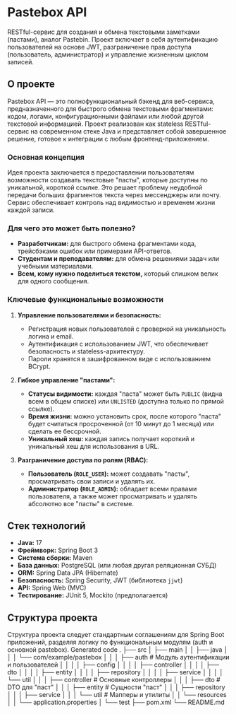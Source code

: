 # Pastebox API

RESTful-сервис для создания и обмена текстовыми заметками (пастами), аналог Pastebin. Проект включает в себя аутентификацию пользователей на основе JWT, разграничение прав доступа (пользователь, администратор) и управление жизненным циклом записей.

## О проекте

Pastebox API — это полнофункциональный бэкенд для веб-сервиса, предназначенного для быстрого обмена текстовыми фрагментами: кодом, логами, конфигурационными файлами или любой другой текстовой информацией. Проект реализован как stateless RESTful-сервис на современном стеке Java и представляет собой завершенное решение, готовое к интеграции с любым фронтенд-приложением.

### Основная концепция

Идея проекта заключается в предоставлении пользователям возможности создавать текстовые "пасты", которые доступны по уникальной, короткой ссылке. Это решает проблему неудобной передачи больших фрагментов текста через мессенджеры или почту. Сервис обеспечивает контроль над видимостью и временем жизни каждой записи.

### Для чего это может быть полезно?

*   **Разработчикам:** для быстрого обмена фрагментами кода, трейсбэками ошибок или примерами API-ответов.
*   **Студентам и преподавателям:** для обмена решениями задач или учебными материалами.
*   **Всем, кому нужно поделиться текстом,** который слишком велик для одного сообщения.

### Ключевые функциональные возможности

1.  **Управление пользователями и безопасность:**
    *   Регистрация новых пользователей с проверкой на уникальность логина и email.
    *   Аутентификация с использованием JWT, что обеспечивает безопасность и stateless-архитектуру.
    *   Пароли хранятся в зашифрованном виде с использованием BCrypt.

2.  **Гибкое управление "пастами":**
    *   **Статусы видимости:** каждая "паста" может быть `PUBLIC` (видна всем в общем списке) или `UNLISTED` (доступна только по прямой ссылке).
    *   **Время жизни:** можно установить срок, после которого "паста" будет считаться просроченной (от 10 минут до 1 месяца) или сделать ее бессрочной.
    *   **Уникальный хеш:** каждая запись получает короткий и уникальный хеш для использования в URL.

3.  **Разграничение доступа по ролям (RBAC):**
    *   **Пользователь (`ROLE_USER`):** может создавать "пасты", просматривать свои записи и удалять их.
    *   **Администратор (`ROLE_ADMIN`):** обладает всеми правами пользователя, а также может просматривать и удалять абсолютно все "пасты" в системе.



## Стек технологий

- **Java:** 17
- **Фреймворк:** Spring Boot 3
- **Система сборки:** Maven
- **База данных:** PostgreSQL (или любая другая реляционная СУБД)
- **ORM:** Spring Data JPA (Hibernate)
- **Безопасность:** Spring Security, JWT (библиотека `jjwt`)
- **API:** Spring Web (MVC)
- **Тестирование:** JUnit 5, Mockito (предполагается)

## Структура проекта

Структура проекта следует стандартным соглашениям для Spring Boot приложений, разделяя логику по функциональным модулям (auth и основной pastebox).
Generated code
.
├── src
│   ├── main
│   │   ├── java
│   │   │   └── com/example/pastebox
│   │   │       ├── auth            # Модуль аутентификации и пользователей
│   │   │       │   ├── config
│   │   │       │   ├── controller
│   │   │       │   ├── dto
│   │   │       │   ├── entity
│   │   │       │   ├── repository
│   │   │       │   ├── service
│   │   │       │   └── util
│   │   │       ├── controller      # Основные контроллеры
│   │   │       ├── dto             # DTO для "паст"
│   │   │       ├── entity          # Сущности "паст"
│   │   │       ├── repository
│   │   │       ├── service
│   │   │       └── util            # Мапперы и утилиты
│   │   └── resources
│   │       └── application.properties
│   └── test
├── pom.xml
└── README.md
